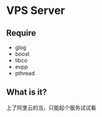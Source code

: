 # VPS Server

## Require

+ glog
+ boost
+ libco
+ evpp
+ pthread


## What is it?
上了阿里云的当，只能起个服务试试看